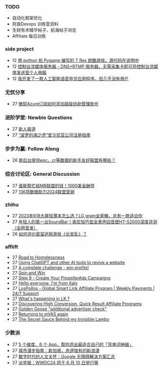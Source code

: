 ### TODO
-  自动化框架优化
-  阿良Devops 训练营资料
-  生财有术精华帖子、航海帖子浏览
-  Affiliate 每日训练

### side project
<!-- sideproject:START -->
-  12 [用 python 和 Pygame 编写的 T Rex 跑酷游戏。源代码在说明中](https://www.youtube.com/watch?v=pZySIXSelCA)
-  12 [控制台流媒体服务器 - DNS+RTMP 服务器，无需采集卡即可将控制台流媒体发送至个人电脑](https://github.com/Aioros/console-streaming-server)
-  12 [我开发了一款人工智能语音导览应用程序，但几乎没有用户](https://www.reddit.com/r/SideProject/comments/18gpp0e/ive_built_an_ai_audio_tour_app_but_have_almost_no/)<!-- sideproject:END -->


### 无忧分享
<!-- ruyo:START -->
-  27 [微软Azure订阅如何添加超级协助管理账号](https://51.ruyo.net/18629.html)<!-- ruyo:END -->

### 进阶学堂: Newbie Questions
<!-- advertcn1:START -->
-  27 [新人报道](https://www.advertcn.com/thread-114478-1-1.html)
-  27 [“波罗的海之虎”爱沙尼亚公司注册指南](https://www.advertcn.com/thread-114475-1-1.html)<!-- advertcn1:END -->

### 步步为赢: Follow Along
<!-- advertcn2:START -->
-  26 [能后台提供epc，cr等数据的新手友好联盟有哪些？](https://www.advertcn.com/thread-114470-1-1.html)<!-- advertcn2:END -->

### 综合讨论区: General Discussion
<!-- advertcn3:START -->
-  27 [谁能帮忙结MB联盟的钱！1000美金酬劳](https://www.advertcn.com/thread-114483-1-1.html)
-  27 [136项数据助力2024联盟营销](https://www.advertcn.com/thread-114476-1-1.html)<!-- advertcn3:END -->


### zhihu
<!-- zhihu:START -->
-  27 [2023年618大屏轻薄本怎么选？LG gram全家桶，总有一款适合你](http://zhuanlan.zhihu.com/p/632641888?utm_campaign=rss&utm_medium=rss&utm_source=rss&utm_content=title)
-  27 [年轻人的第一台SoundBar！索尼轻巧型全景声回音壁HT-S2000深度评测（全网首发）](http://zhuanlan.zhihu.com/p/630990296?utm_campaign=rss&utm_medium=rss&utm_source=rss&utm_content=title)
-  26 [如何评价密室逃脱游戏《长安乱》？](http://www.zhihu.com/question/563950552/answer/3045961312?utm_campaign=rss&utm_medium=rss&utm_source=rss&utm_content=title)<!-- zhihu:END -->

### afflift
<!-- afflift:START -->
-  27 [Road to Homelessness](https://afflift.com/f/threads/road-to-homelessness.12858/)
-  27 [Using ChatGPT and other AI tools to revive a website](https://afflift.com/f/threads/using-chatgpt-and-other-ai-tools-to-revive-a-website.12532/)
-  27 [A complete challenge - win profits!](https://afflift.com/f/threads/a-complete-challenge-win-profits.12851/)
-  27 [Spin and Win](https://afflift.com/f/threads/spin-and-win.12812/)
-  27 [Step 9 - Create Your PropellerAds Campaigns](https://afflift.com/f/threads/step-9-create-your-propellerads-campaigns.7480/)
-  27 [Hello everyone, I&#39;m from Italy](https://afflift.com/f/threads/hello-everyone-im-from-italy.10595/)
-  27 [LosPollos - Global Smart Link Affiliate Program | Weekly Payments | 24/7 Support](https://afflift.com/f/threads/lospollos-global-smart-link-affiliate-program-weekly-payments-24-7-support.1702/)
-  27 [What&#39;s happening in LK ?](https://afflift.com/f/threads/whats-happening-in-lk.12876/)
-  27 [Discovering High Conversion, Quick Result Affiliate Programs](https://afflift.com/f/threads/discovering-high-conversion-quick-result-affiliate-programs.12870/)
-  27 [Golden Goose &quot;additional advertiser check&quot;](https://afflift.com/f/threads/golden-goose-additional-advertiser-check.12872/)
-  27 [Returning to mVAS again](https://afflift.com/f/threads/returning-to-mvas-again.12820/)
-  27 [The Secret Sauce Behind my Invisible Lambo](https://afflift.com/f/threads/the-secret-sauce-behind-my-invisible-lambo.12845/)<!-- afflift:END -->

### 少数派
<!-- sspai:START -->
-  27 [5 个维度、6 个 App，帮你选出最适合自己的「背单词神器」](https://sspai.com/post/87587)
-  27 [城市漫步指南：新加坡，赤道独有的新浪漫](https://sspai.com/post/87580)
-  27 [数字时代的人文关怀：Google 无障碍解决方案汇总](https://sspai.com/post/87150)
-  27 [派早报：WWDC24 将于 6 月 10 日举行等](https://sspai.com/post/87585)<!-- sspai:END -->
